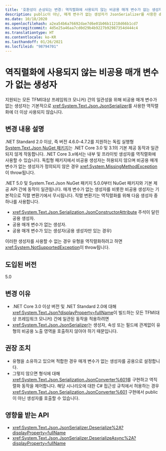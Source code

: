 ```yaml
---
title: '호환성이 손상되는 변경: 역직렬화에 사용되지 않는 비공용 매개 변수가 없는 생성자'
description: public이 아닌, 매개 변수가 없는 생성자가 JsonSerializer를 사용한 deserialization에 더 이상 사용되지 않는 .NET 5.0의 호환성이 손상되는 변경에 대해 알아봅니다.
ms.date: 10/18/2020
ms.openlocfilehash: a2ea54b6a76692dae7d6e01b06b11218d66b1cd7
ms.sourcegitcommit: 4d5e25a46aa7cd0d29b4b9227b92987354d444c4
ms.translationtype: HT
ms.contentlocale: ko-KR
ms.lasthandoff: 01/26/2021
ms.locfileid: "98794701"
---
```

# <a name="non-public-parameterless-constructors-not-used-for-deserialization"></a>역직렬화에 사용되지 않는 비공용 매개 변수가 없는 생성자

지원되는 모든 TFM(대상 프레임워크 모니커) 간의 일관성을 위해 비공용 매개 변수가 없는 생성자는 기본적으로 <xref:System.Text.Json.JsonSerializer>를 사용한 역직렬화에 더 이상 사용되지 않습니다.

## <a name="change-description"></a>변경 내용 설명

.NET Standard 2.0 이상, 즉 버전 4.6.0-4.7.2를 지원하는 독립 실행형 [System.Text.Json NuGet 패키지](https://www.nuget.org/packages/System.Text.Json/)는 .NET Core 3.0 및 3.1의 기본 제공 동작과 일관되지 않게 작동합니다. .NET Core 3.x에서는 내부 및 프라이빗 생성자를 역직렬화에 사용할 수 있습니다. 독립형 패키지에서 비공용 생성자는 허용되지 않으며 비공용 매개 변수가 없는 생성자가 정의되지 않은 경우 <xref:System.MissingMethodException>이 throw됩니다.

.NET 5.0 및 System.Text.Json NuGet 패키지 5.0.0부터 NuGet 패키지와 기본 제공 API 간에 동작이 일관됩니다. 매개 변수가 없는 생성자를 비롯한 비공용 생성자는 기본적으로 직렬 변환기에서 무시됩니다. 직렬 변환기는 역직렬화를 위해 다음 생성자 중 하나를 사용합니다.

- <xref:System.Text.Json.Serialization.JsonConstructorAttribute> 주석이 달린 공용 생성자.
- 공용 매개 변수가 없는 생성자.
- 공용 매개 변수가 있는 생성자(공용 생성자만 있는 경우)

이러한 생성자를 사용할 수 없는 경우 유형을 역직렬화하려고 하면 <xref:System.NotSupportedException>이 throw됩니다.

## <a name="version-introduced"></a>도입된 버전

5.0

## <a name="reason-for-change"></a>변경 이유

- .NET Core 3.0 이상 버전 및 .NET Standard 2.0에 대해 <xref:System.Text.Json?displayProperty=fullName>이 빌드하는 모든 TFM(대상 프레임워크 모니커) 간에 일관된 동작을 적용하려면
- <xref:System.Text.Json.JsonSerializer>는 생성자, 속성 또는 필드에 관계없이 유형의 비공용 노출 영역을 호출하지 않아야 하기 때문입니다.

## <a name="recommended-action"></a>권장 조치

- 유형을 소유하고 있으며 적합한 경우 매개 변수가 없는 생성자를 공용으로 설정합니다.
- 그렇지 않으면 형식에 대해 <xref:System.Text.Json.Serialization.JsonConverter%601>를 구현하고 역직렬화 동작을 제어합니다. 해당 시나리오에 대한 C# 접근성 규칙에서 허용하는 경우 <xref:System.Text.Json.Serialization.JsonConverter%601> 구현에서 public이 아닌 생성자를 호출할 수 있습니다.

## <a name="affected-apis"></a>영향을 받는 API

- <xref:System.Text.Json.JsonSerializer.Deserialize%2A?displayProperty=fullName>
- <xref:System.Text.Json.JsonSerializer.DeserializeAsync%2A?displayProperty=fullName>

<!--

### Affected APIs

- `Overload:System.Text.Json.JsonSerializer.Deserialize`
- `Overload:System.Text.Json.JsonSerializer.DeserializeAsync`

### Category

Serialization

-->
